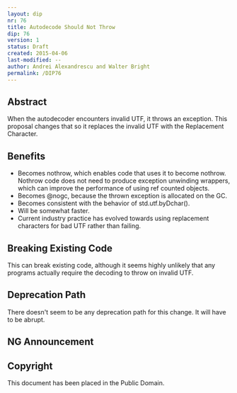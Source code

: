 ```yaml
---
layout: dip
nr: 76
title: Autodecode Should Not Throw
dip: 76
version: 1
status: Draft
created: 2015-04-06
last-modified: --
author: Andrei Alexandrescu and Walter Bright
permalink: /DIP76
---
```


Abstract
--------

When the autodecoder encounters invalid UTF, it throws an exception.
This proposal changes that so it replaces the invalid UTF with the
Replacement Character.

Benefits
--------

-   Becomes nothrow, which enables code that uses it to become nothrow.
    Nothrow code does not need to produce exception unwinding wrappers,
    which can improve the performance of using ref counted objects.
-   Becomes @nogc, because the thrown exception is allocated on the GC.
-   Becomes consistent with the behavior of std.utf.byDchar().
-   Will be somewhat faster.
-   Current industry practice has evolved towards using replacement
    characters for bad UTF rather than failing.

Breaking Existing Code
----------------------

This can break existing code, although it seems highly unlikely that any
programs actually require the decoding to throw on invalid UTF.

Deprecation Path
----------------

There doesn't seem to be any deprecation path for this change. It will
have to be abrupt.

NG Announcement
---------------

Copyright
---------

This document has been placed in the Public Domain.
